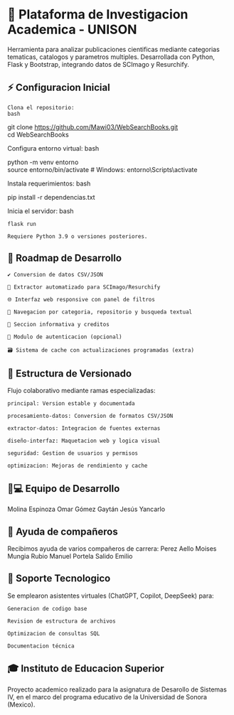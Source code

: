 # 🧩 Plataforma de Investigacion Academica - UNISON

Herramienta para analizar publicaciones cientificas mediante categorias tematicas, catalogos y parametros multiples. Desarrollada con Python, Flask y Bootstrap, integrando datos de SCImago y Resurchify.


## ⚡ Configuracion Inicial

    Clona el repositorio:
    bash

git clone https://github.com/Mawi03/WebSearchBooks.git  
cd WebSearchBooks

Configura entorno virtual:
bash

python -m venv entorno  
source entorno/bin/activate  # Windows: entorno\Scripts\activate  

Instala requerimientos:
bash

pip install -r dependencias.txt  

Inicia el servidor:
bash

    flask run  

    Requiere Python 3.9 o versiones posteriores.

## 🔧 Roadmap de Desarrollo

    ✔️ Conversion de datos CSV/JSON

    🔄 Extractor automatizado para SCImago/Resurchify

    🌐 Interfaz web responsive con panel de filtros

    📂 Navegacion por categoria, repositorio y busqueda textual

    📜 Seccion informativa y creditos

    🔐 Modulo de autenticacion (opcional)

    🗃️ Sistema de cache con actualizaciones programadas (extra)

## 🌱 Estructura de Versionado

Flujo colaborativo mediante ramas especializadas:

    principal: Version estable y documentada

    procesamiento-datos: Conversion de formatos CSV/JSON

    extractor-datos: Integracion de fuentes externas

    diseño-interfaz: Maquetacion web y logica visual

    seguridad: Gestion de usuarios y permisos

    optimizacion: Mejoras de rendimiento y cache

## 👩💻 Equipo de Desarrollo

Molina Espinoza Omar
Gómez Gaytán Jesús Yancarlo

## 👩 Ayuda de compañeros

Recibimos ayuda de varios compañeros de carrera:
   Perez Aello Moises
   Mungia Rubio Manuel
   Portela Salido Emilio

## 🤖 Soporte Tecnologico

Se emplearon asistentes virtuales (ChatGPT, Copilot, DeepSeek) para:

    Generacion de codigo base

    Revision de estructura de archivos

    Optimizacion de consultas SQL

    Documentacion técnica

## 🎓 Instituto de Educacion Superior

Proyecto academico realizado para la asignatura de Desarollo de Sistemas IV, en el marco del programa educativo de la Universidad de Sonora (Mexico).


